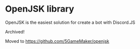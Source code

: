# OpenJSK library

OpenJSK is the easiest solution for create a bot with Discord.JS

Archived!

Moved to https://github.com/5GameMaker/openjsk
